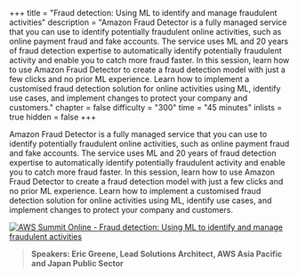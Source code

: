 +++
title = "Fraud detection: Using ML to identify and manage fraudulent activities"
description = "Amazon Fraud Detector is a fully managed service that you can use to identify potentially fraudulent online activities, such as online payment fraud and fake accounts. The service uses ML and 20 years of fraud detection expertise to automatically identify potentially fraudulent activity and enable you to catch more fraud faster. In this session, learn how to use Amazon Fraud Detector to create a fraud detection model with just a few clicks and no prior ML experience. Learn how to implement a customised fraud detection solution for online activities using ML, identify use cases, and implement changes to protect your company and customers."
chapter = false
difficulty = "300"
time = "45 minutes"
inlists = true
hidden = false
+++

Amazon Fraud Detector is a fully managed service that you can use to identify potentially fraudulent online activities, such as online payment fraud and fake accounts. The service uses ML and 20 years of fraud detection expertise to automatically identify potentially fraudulent activity and enable you to catch more fraud faster. In this session, learn how to use Amazon Fraud Detector to create a fraud detection model with just a few clicks and no prior ML experience. Learn how to implement a customised fraud detection solution for online activities using ML, identify use cases, and implement changes to protect your company and customers.

[![AWS Summit Online - Fraud detection: Using ML to identify and manage fraudulent activities](./fraud.jpg)](https://anz-resources.awscloud.com/aws-summit-online-2020-interact/fraud-detection-using-ml-to-identify-and-manage-fraudulent-activities-3)

> **Speakers: Eric Greene, Lead Solutions Architect, AWS Asia Pacific and Japan Public Sector** 
